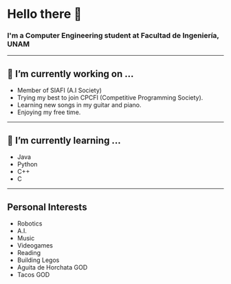 # Hello there 👋

### I'm a Computer Engineering student at Facultad de Ingeniería, UNAM
------
🔭 I’m currently working on ...
-------
* Member of SIAFI (A.I Society)
* Trying my best to join CPCFI (Competitive Programming Society).
* Learning new songs in my guitar and piano.
* Enjoying my free time.

-------
🌱 I’m currently learning ...
-------

* Java
* Python
* C++
* C

--------
Personal Interests
--------
* Robotics
* A.I.
* Music
* Videogames
* Reading
* Building Legos
* Aguita de Horchata GOD
* Tacos GOD
<!--
**JoshRozam/JoshRozam** is a ✨ _special_ ✨ repository because its `README.md` (this file) appears on your GitHub profile.

Here are some ideas to get you started:

 🔭 I’m currently working on ...
- 🌱 I’m currently learning ...
- 👯 I’m looking to collaborate on ...
- 🤔 I’m looking for help with ...
- 💬 Ask me about ...
- 📫 How to reach me: ...
- 😄 Pronouns: ...
- ⚡ Fun fact: ...
-->

